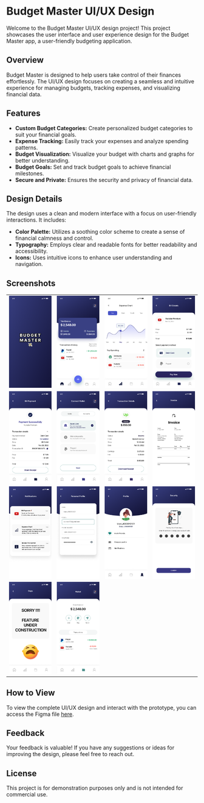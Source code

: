 # Budget Master UI/UX Design

Welcome to the Budget Master UI/UX design project! This project showcases the user interface and user experience design for the Budget Master app, a user-friendly budgeting application.

## Overview

Budget Master is designed to help users take control of their finances effortlessly. The UI/UX design focuses on creating a seamless and intuitive experience for managing budgets, tracking expenses, and visualizing financial data.

## Features

- **Custom Budget Categories:** Create personalized budget categories to suit your financial goals.
- **Expense Tracking:** Easily track your expenses and analyze spending patterns.
- **Budget Visualization:** Visualize your budget with charts and graphs for better understanding.
- **Budget Goals:** Set and track budget goals to achieve financial milestones.
- **Secure and Private:** Ensures the security and privacy of financial data.

## Design Details

The design uses a clean and modern interface with a focus on user-friendly interactions. It includes:

- **Color Palette:** Utilizes a soothing color scheme to create a sense of financial calmness and control.
- **Typography:** Employs clear and readable fonts for better readability and accessibility.
- **Icons:** Uses intuitive icons to enhance user understanding and navigation.

## Screenshots

<table>
  <tr>
    <td><img src="Budget-Master-UI/Opening%20Screen.png" alt="Opening Screen"></td>
    <td><img src="Budget-Master-UI/Homepage.png" alt="Homepage"></td>
    <td><img src="Budget-Master-UI/Expense%20Tracking.png" alt="Expense Tracking"></td>
    <td><img src="Budget-Master-UI/Bill%20Details.png" alt="Bill Details"></td>
  </tr>
  <tr>
    <td><img src="Budget-Master-UI/Bill%20Payment.png" alt="Bill Payment"></td>
    <td><img src="Budget-Master-UI/Connecting%20Wallet.png" alt="Connecting Wallet"></td>
    <td><img src="Budget-Master-UI/Income%20Transactions.png" alt="Income Transactions"></td>
    <td><img src="Budget-Master-UI/Invoice.png" alt="Invoice"></td>
  </tr>
  <tr>
    <td><img src="Budget-Master-UI/Notification%20Screen.png" alt="Notification Screen"></td>
    <td><img src="Budget-Master-UI/Personal%20Profile.png" alt="Personal Profile"></td>
    <td><img src="Budget-Master-UI/Profile.png" alt="Profile"></td>
    <td><img src="Budget-Master-UI/Security.png" alt="Security"></td>
  </tr>
  <tr>
    <td><img src="Budget-Master-UI/Under%20Construction.png" alt="Under Construction"></td>
    <td><img src="Budget-Master-UI/Wallet.png" alt="Wallet"></td>
    <td></td>
    <td></td>
  </tr>
</table>

## How to View

To view the complete UI/UX design and interact with the prototype, you can access the Figma file [here](https://www.figma.com/file/Drjb3v8aA2yM2HpRjCWnkg/Budget-Master-UI?type=design&node-id=0%3A1&mode=design&t=F35WUJwcEL4Pd2Z1-1).

## Feedback

Your feedback is valuable! If you have any suggestions or ideas for improving the design, please feel free to reach out.

## License

This project is for demonstration purposes only and is not intended for commercial use.
